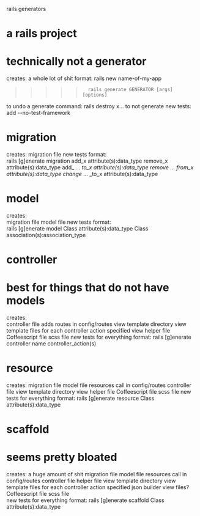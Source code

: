 rails generators


a rails project
===========================
technically not a generator
===========================
creates:
	a whole lot of shit
format:
	rails new name-of-my-app




>>>>>		rails generate GENERATOR [args] [options]

to undo a generate command: rails destroy x...
to not generate new tests: add --no-test-framework



migration
=========
creates: 
	migration file
	new tests
format: 	
	rails [g]enerate migration
		add_x attribute(s):data_type
		remove_x attribute(s):data_type
		add_ ... _to_x attribute(s):data_type
		remove_ ... _from_x attribute(s):data_type
		change_ ... _to_x attribute(s):data_type



model
=====
creates: 	
	migration file
	model file
	new tests
format: 	
	rails [g]enerate model
		Class attribute(s):data_type
		Class association(s):association_type



controller
=======================================
best for things that do not have models
=======================================
creates: 	
	controller file
	adds routes in config/routes
	view template directory
	view template files for each controller action specified
	view helper file
	Coffeescript file
	scss file
	new tests for everything
format:	
	rails [g]enerate controller
		name controller_action(s)



resource
========
creates:
	migration file
	model file
	resources call in config/routes
	controller file
	view template directory
	view helper file
	Coffeescript file
	scss file
	new tests for everything
format:
	rails [g]enerate resource
		Class attribute(s):data_type



scaffold
====================
seems pretty bloated
====================
creates:
	a huge amount of shit
	migration file
	model file
	resources call in config/routes
	controller file
	helper file
	view template directory
	view template files for each controller action specified
	json builder view files?
	Coffeescript file
	scss file	
	new tests for everything
format:
	rails [g]enerate scaffold
		Class attribute(s):data_type








